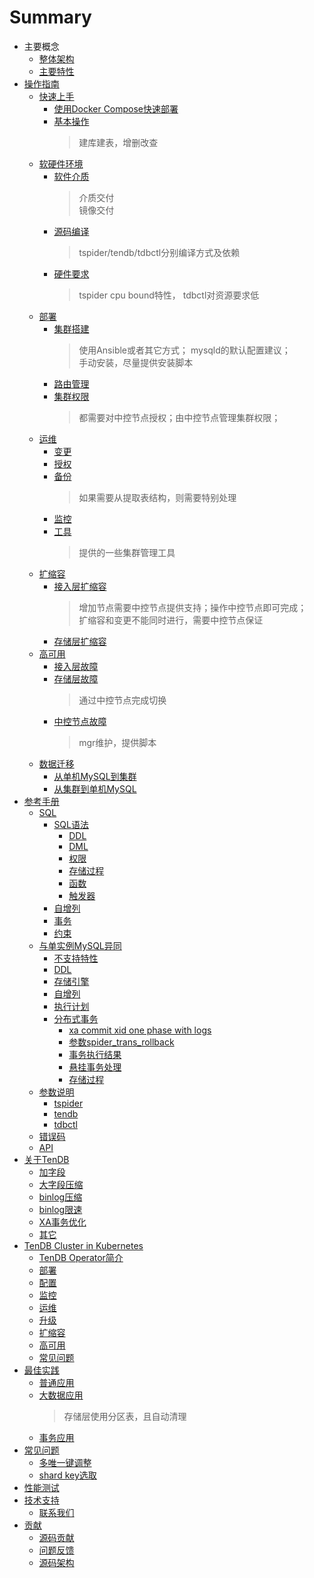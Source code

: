 # Summary

* 主要概念
  * [整体架构](architecture.md)
  * [主要特性](key-features.md)
* [操作指南]()
  * [快速上手]()
    * [使用Docker Compose快速部署]()
    * [基本操作]()
      > 建库建表，增删改查
  * [软硬件环境]()
    * [软件介质]()
      > 介质交付  
      > 镜像交付
    * [源码编译]()
      > tspider/tendb/tdbctl分别编译方式及依赖
    * [硬件要求]()
      > tspider cpu bound特性， tdbctl对资源要求低
  * [部署]()
    * [集群搭建]()
      > 使用Ansible或者其它方式； mysqld的默认配置建议；   
      > 手动安装，尽量提供安装脚本
    * [路由管理]()
    * [集群权限]()
      > 都需要对中控节点授权；由中控节点管理集群权限；
  * [运维]()
    * [变更]()
    * [授权]()
    * [备份]()
      > 如果需要从提取表结构，则需要特别处理
    * [监控]()
    * [工具]()
      > 提供的一些集群管理工具
  * [扩缩容]()
    * [接入层扩缩容]()
      > 增加节点需要中控节点提供支持；操作中控节点即可完成；   
      > 扩缩容和变更不能同时进行，需要中控节点保证
    * [存储层扩缩容]()
  * [高可用]()
    * [接入层故障]()
    * [存储层故障]()
      > 通过中控节点完成切换
    * [中控节点故障]()
      > mgr维护，提供脚本
  * [数据迁移]()
    * [从单机MySQL到集群]()
    * [从集群到单机MySQL]()
* [参考手册]()
  * [SQL]()
    * [SQL语法](re-book/sql_grammar.md)
      * [DDL](re-book/ddl.md)
      * [DML](re-book/dml.md)
      * [权限](re-book/grant.md)
      * [存储过程](re-book/stored_procedure.md)
      * [函数](re-book/function.md)
      * [触发器](re-book/trigger.md)  
    * [自增列](re-book/auto_increase.md)
    * [事务](re-book/transaction.md)
    * [约束]()
  * [与单实例MySQL异同](re-book/mysql-compatibility.md/#jump)
    * [不支持特性](re-book/mysql-compatibility.md/#jump1)
    * [DDL](re-book/mysql-compatibility.md/#jump21)    
    * [存储引擎](re-book/mysql-compatibility.md/#jump22)    
    * [自增列](re-book/mysql-compatibility.md/#jump23)
    * [执行计划](re-book/mysql-compatibility.md#jump24)
    * [分布式事务](re-book/mysql-compatibility.md/#jump25)
      * [xa commit xid one phase with logs](re-book/mysql-compatibility.md/#jump251)
      * [参数spider_trans_rollback](re-book/mysql-compatibility.md#jump252)
      * [事务执行结果](re-book/mysql-compatibility.md/#jump253)
      * [悬挂事务处理](re-book/mysql-compatibility.md/#jump254)
      * [存储过程](re-book/mysql-compatibility.md#jump26)
  * [参数说明](re-book/parameter.md)
      * [tspider](re-book/tspider_parameter.md)
      * [tendb](re-book/tendb_parameter.md)
      * [tdbctl](re-book/tdbctl_parameter.md)
  * [错误码](re-book/errorno.md)
  * [API](re-book/api.md)
* [关于TenDB]()
  * [加字段]()
  * [大字段压缩]()
  * [binlog压缩](tendb/binlog_compress.md)
  * [binlog限速]()
  * [XA事务优化]()
  * [其它]()
* [TenDB Cluster in Kubernetes]()
  * [TenDB Operator简介]()
  * [部署]()
  * [配置]()
  * [监控]()
  * [运维]()
  * [升级]()
  * [扩缩容]()
  * [高可用]()
  * [常见问题]()
* [最佳实践]()
  * [普通应用]()
  * [大数据应用]()
    > 存储层使用分区表，且自动清理
  * [事务应用]()
* [常见问题]()
    * [多唯一键调整]()
    * [shard key选取](com-problem/multi_unique_key_adjust.md)
* [性能测试]()
* [技术支持]()
  * [联系我们]()
* [贡献]()
  * [源码贡献]()
  * [问题反馈]()
  * [源码架构]()



